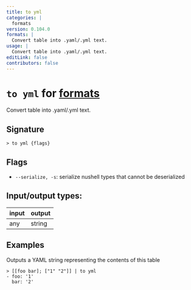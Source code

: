 ```yaml
---
title: to yml
categories: |
  formats
version: 0.104.0
formats: |
  Convert table into .yaml/.yml text.
usage: |
  Convert table into .yaml/.yml text.
editLink: false
contributors: false
---
```

<!-- This file is automatically generated. Please edit the command in https://github.com/nushell/nushell instead. -->

# `to yml` for [formats](/commands/categories/formats.md)

<div class='command-title'>Convert table into .yaml&#x2f;.yml text.</div>

## Signature

```> to yml {flags} ```

## Flags

 -  `--serialize, -s`: serialize nushell types that cannot be deserialized


## Input/output types:

| input | output |
| ----- | ------ |
| any   | string |
## Examples

Outputs a YAML string representing the contents of this table
```nu
> [[foo bar]; ["1" "2"]] | to yml
- foo: '1'
  bar: '2'

```

